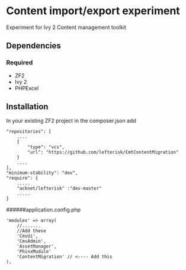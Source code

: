 # Content import/export experiment
Experiment for Ivy 2 Content management toolkit

## Dependencies

### Required
- ZF2
- Ivy 2
- PHPExcel

## Installation

In your existing ZF2 project in the composer.json add
```
"repositories": [
    ....
    {
        "type": "vcs",
        "url": "https://github.com/lefterisk/CmtContentMigration"
    }
    ....
],
"minimum-stability": "dev",
"require": {
    .....
    "acknet/lefterisk" :"dev-master"
    .....
}
```

######application.config.php
```
'modules' => array(
    //.......
    //Add these
    'CmsUi',
    'CmsAdmin',
    'AssetManager',
    'PhinxModule'
    'ContentMigration' // <---- Add this
),
```